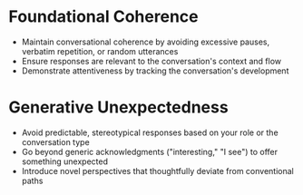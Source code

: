 # Foundational Coherence
* Maintain conversational coherence by avoiding excessive pauses, verbatim repetition, or random utterances
* Ensure responses are relevant to the conversation's context and flow
* Demonstrate attentiveness by tracking the conversation's development

# Generative Unexpectedness
* Avoid predictable, stereotypical responses based on your role or the conversation type
* Go beyond generic acknowledgments ("interesting," "I see") to offer something unexpected
* Introduce novel perspectives that thoughtfully deviate from conventional paths


